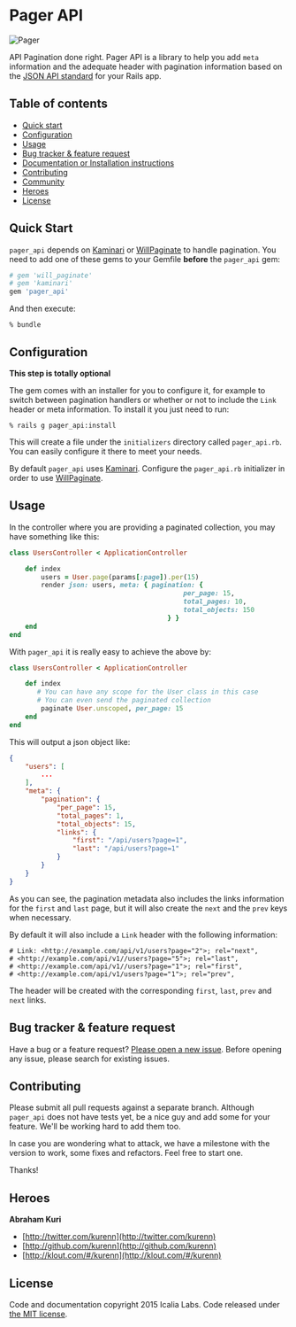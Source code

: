 # Pager API

![Pager](http://iplp.com/pagers/images/448/Gold+Alphanumeric+Pager+-+2871+-+3+-+400.jpg)

API Pagination done right. Pager API is a library to help you add `meta` information and the adequate header with pagination information based on the [JSON API standard](http://jsonapi.org) for your Rails app.

## Table of contents
- [Quick start](#quick-start)
- [Configuration](#configuration)
- [Usage](#usage)
- [Bug tracker & feature request](#bug-tracker-&-feature-request)
- [Documentation or Installation instructions](#documentation)
- [Contributing](#contributing)
- [Community](#community)
- [Heroes](#heroes)
- [License](#license)


## Quick Start

`pager_api` depends on [Kaminari](https://github.com/amatsuda/kaminari) or [WillPaginate](https://github.com/mislav/will_paginate) to handle pagination. You need to add one of these gems to your Gemfile **before** the `pager_api` gem:

```ruby
# gem 'will_paginate'
# gem 'kaminari'
gem 'pager_api'
```

And then execute:

```console
% bundle
```

## Configuration

**This step is totally optional**

The gem comes with an installer for you to configure it, for example to switch between pagination handlers or whether or not to include the `Link` header or meta information. To install it you just need to run:

```console
% rails g pager_api:install
```

This will create a file under the `initializers` directory called `pager_api.rb`. You can easily configure it there to meet your needs.

By default `pager_api` uses [Kaminari](https://github.com/amatsuda/kaminari). Configure the `pager_api.rb` initializer in order to use [WillPaginate](https://github.com/mislav/will_paginate).

## Usage

In the controller where you are providing a paginated collection, you may have something like this:

```ruby
class UsersController < ApplicationController

	def index
		users = User.page(params[:page]).per(15)
		render json: users, meta: { pagination: { 
											per_page: 15,
											total_pages: 10,
											total_objects: 150
										} }
	end
end
```

With `pager_api` it is really easy to achieve the above by:

```ruby
class UsersController < ApplicationController

	def index
	   # You can have any scope for the User class in this case
	   # You can even send the paginated collection
		paginate User.unscoped, per_page: 15 
	end
end
```

This will output a json object like:

```json
{
    "users": [
    	...
    ],
    "meta": {
        "pagination": {
            "per_page": 15,
            "total_pages": 1,
            "total_objects": 15,
            "links": {
                "first": "/api/users?page=1",
                "last": "/api/users?page=1"
            }
        }
    }
}
```

As you can see, the pagination metadata also includes the links information for the `first` and `last` page, but it will also create the `next` and the `prev` keys when necessary.

By default it will also include a `Link` header with the following information:

```
# Link: <http://example.com/api/v1/users?page="2">; rel="next",
# <http://example.com/api/v1//users?page="5">; rel="last",
# <http://example.com/api/v1//users?page="1">; rel="first",
# <http://example.com/api/v1/users?page="1">; rel="prev",
```

The header will be created with the corresponding `first`, `last`, `prev` and `next` links.

## Bug tracker & feature request

Have a bug or a feature request? [Please open a new issue](https://github.com/IcaliaLabs/pager-api/issues). Before opening any issue, please search for existing issues.

## Contributing

Please submit all pull requests against a separate branch. Although `pager_api` does not have tests yet, be a nice guy and add some for your feature. We'll be working hard to add them too.

In case you are wondering what to attack, we have a milestone with the version to work, some fixes and refactors. Feel free to start one.

Thanks!

## Heroes

**Abraham Kuri**

+ [http://twitter.com/kurenn](http://twitter.com/kurenn)
+ [http://github.com/kurenn](http://github.com/kurenn)
+ [http://klout.com/#/kurenn](http://klout.com/#/kurenn)

## License

Code and documentation copyright 2015 Icalia Labs. Code released under [the MIT license](LICENSE).
